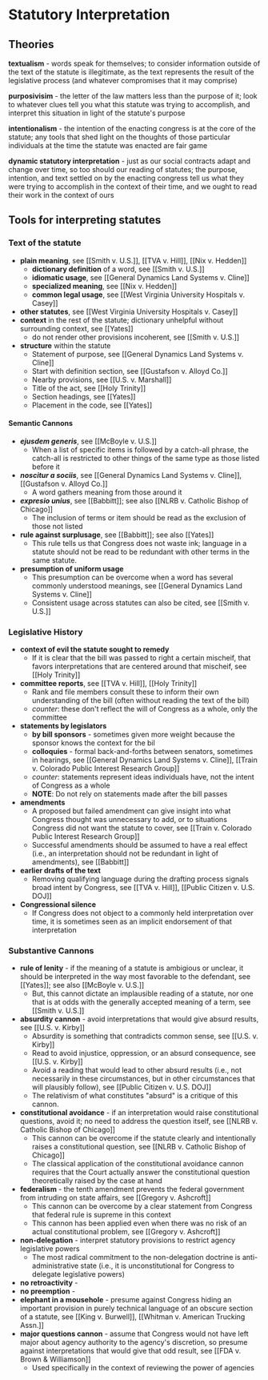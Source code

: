# Statutory Interpretation

## Theories

**textualism** - words speak for themselves; to consider information outside of the text of the statute is illegitimate, as the text represents the result of the legislative process (and whatever compromises that it may comprise)

**purposivisim** - the letter of the law matters less than the purpose of it; look to whatever clues tell you what this statute was trying to accomplish, and interpret this situation in light of the statute's purpose

**intentionalism** - the intention of the enacting congress is at the core of the statute; any tools that shed light on the thoughts of those particular individuals at the time the statute was enacted are fair game

**dynamic statutory interpretation** - just as our social contracts adapt and change over time, so too should our reading of statutes; the purpose, intention, and text settled on by the enacting congress tell us what they were trying to accomplish in the context of their time, and we ought to read their work in the context of ours

## Tools for interpreting statutes

### Text of the statute
* **plain meaning**, see [[Smith v. U.S.]], [[TVA v. Hill]], [[Nix v. Hedden]]
	* **dictionary definition** of a word, see [[Smith v. U.S.]]
	* **idiomatic usage**, see [[General Dynamics Land Systems v. Cline]]
	* **specialized meaning**, see [[Nix v. Hedden]]
	* **common legal usage**, see [[West Virginia University Hospitals v. Casey]]
* **other statutes**, see [[West Virginia University Hospitals v. Casey]]
* **context** in the rest of the statute; dictionary unhelpful without surrounding context, see [[Yates]]
	* do not render other provisions incoherent, see [[Smith v. U.S.]]
* **structure** within the statute
	* Statement of purpose, see [[General Dynamics Land Systems v. Cline]]
	* Start with definition section, see [[Gustafson v. Alloyd Co.]]
	* Nearby provisions, see [[U.S. v. Marshall]]
	* Title of the act, see [[Holy Trinity]]
	* Section headings, see [[Yates]]
	* Placement in the code, see [[Yates]]

#### Semantic Cannons
* ***ejusdem generis***, see [[McBoyle v. U.S.]]
	* When a list of specific items is followed by a catch-all phrase, the catch-all is restricted to other things of the same type as those listed before it
* ***noscitur a sociis***, see [[General Dynamics Land Systems v. Cline]], [[Gustafson v. Alloyd Co.]]
	* A word gathers meaning from those around it
* ***expresio unius***, see [[Babbitt]]; see also [[NLRB v. Catholic Bishop of Chicago]]
	* The inclusion of terms or item should be read as the exclusion of those not listed
* **rule against surplusage**, see [[Babbitt]]; see also [[Yates]]
	* This rule tells us that Congress does not waste ink; language in a statute should not be read to be redundant with other terms in the same statute.
* **presumption of uniform usage**
	* This presumption can be overcome when a word has several commonly understood meanings, see [[General Dynamics Land Systems v. Cline]]
	* Consistent usage across statutes can also be cited, see [[Smith v. U.S.]]

### Legislative History
* **context of evil the statute sought to remedy**
	* If it is clear that the bill was passed to right a certain mischeif, that favors interpretations that are centered around that mischeif, see [[Holy Trinity]]
* **committee reports**, see [[TVA v. Hill]], [[Holy Trinity]]
	* Rank and file members consult these to inform their own understanding of the bill (often without reading the text of the bill)
	* *counter*: these don't reflect the will of Congress as a whole, only the committee
* **statements by legislators**
	* **by bill sponsors** - sometimes given more weight because the sponsor knows the context for the bil
	* **colloquies** - formal back-and-forths between senators, sometimes in hearings, see [[General Dynamics Land Systems v. Cline]], [[Train v. Colorado Public Interest Research Group]]
	* *counter*: statements represent ideas individuals have, not the intent of Congress as a whole
	* **NOTE**: Do not rely on statements made after the bill passes
* **amendments**
	* A proposed but failed amendment can give insight into what Congress thought was unnecessary to add, or to situations Congress did not want the statute to cover, see [[Train v. Colorado Public Interest Research Group]]
	* Successful amendments should be assumed to have a real effect (i.e., an interpretation should not be redundant in light of amendments), see [[Babbitt]]
* **earlier drafts of the text**
	* Removing qualifying language during the drafting process signals broad intent by Congress, see [[TVA v. Hill]], [[Public Citizen v. U.S. DOJ]]
* **Congressional silence**
	* If Congress does not object to a commonly held interpretation over time, it is sometimes seen as an implicit endorsement of that interpretation

### Substantive Cannons
* **rule of lenity** - if the meaning of a statute is ambigious or unclear, it should be interpreted in the way most favorable to the defendant, see [[Yates]]; see also [[McBoyle v. U.S.]]
	* But, this cannot dictate an implausible reading of a statute, nor one that is at odds with the generally accepted meaning of a term, see [[Smith v. U.S.]]
* **absurdity cannon** - avoid interpretations that would give absurd results, see [[U.S. v. Kirby]]
	* Absurdity is something that contradicts common sense, see [[U.S. v. Kirby]]
	* Read to avoid injustice, oppression, or an absurd consequence, see [[U.S. v. Kirby]]
	* Avoid a reading that would lead to other absurd results (i.e., not necessarily in these circumstances, but in other circumstances that will plausibly follow), see [[Public Citizen v. U.S. DOJ]]
	* The relativism of what constitutes "absurd" is a critique of this cannon.
* **constitutional avoidance** - if an interpretation would raise constitutional questions, avoid it; no need to address the question itself, see [[NLRB v. Catholic Bishop of Chicago]]
	* This cannon can be overcome if the statute clearly and intentionally raises a constitutional question, see [[NLRB v. Catholic Bishop of Chicago]]
	* The classical application of the constitutional avoidance cannon requires that the Court actually answer the constitutional question theoretically raised by the case at hand
* **federalism** - the tenth amendment prevents the federal government from intruding on state affairs, see [[Gregory v. Ashcroft]]
	* This cannon can be overcome by a clear statement from Congress that federal rule is supreme in this context
	* This cannon has been applied even when there was no risk of an actual constitutional problem, see [[Gregory v. Ashcroft]]
* **non-delegation** - interpret statutory provisions to restrict agency legislative powers
	* The most radical commitment to the non-delegation doctrine is anti-administrative state (i.e., it is unconstitutional for Congress to delegate legislative powers)
* **no retroactivity** - 
* **no preemption** - 
* **elephant in a mousehole** - presume against Congress hiding an important provision in purely technical language of an obscure section of a statute, see [[King v. Burwell]], [[Whitman v. American Trucking Assn.]]
* **major questions cannon** - assume that Congress would not have left major about agency authority to the agency's discretion, so presume against interpretations that would give that odd result, see [[FDA v. Brown & Williamson]]
	* Used specifically in the context of reviewing the power of agencies